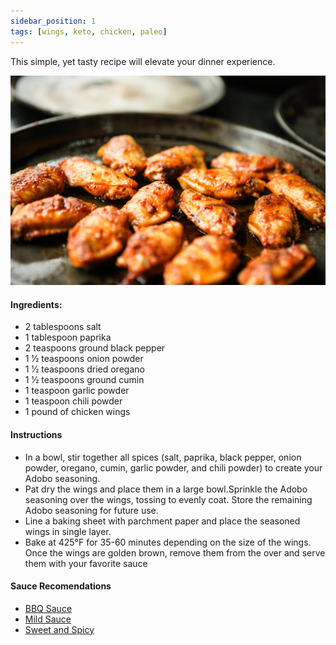 ```yaml
---
sidebar_position: 1
tags: [wings, keto, chicken, paleo]
---
```


This simple, yet tasty recipe will elevate your dinner experience.

![Wings](./img/wings.jpeg)

#### Ingredients:
- 2 tablespoons salt
- 1 tablespoon paprika
- 2 teaspoons ground black pepper
- 1 1⁄2 teaspoons onion powder
- 1 1⁄2 teaspoons dried oregano
- 1 1⁄2 teaspoons ground cumin
- 1 teaspoon garlic powder
- 1 teaspoon chili powder
- 1 pound of chicken wings
#### Instructions
- In a bowl, stir together all spices (salt, paprika, black pepper, onion powder, oregano, cumin, garlic powder, and chili powder) to create your Adobo seasoning.
- Pat dry the wings and place them in a large bowl.Sprinkle the Adobo seasoning over the wings, tossing to evenly coat. Store the remaining Adobo seasoning for future use.
-  Line a baking sheet with parchment paper and place the seasoned wings in  single layer. 
- Bake at 425°F for 35-60 minutes depending on the size of the wings. Once the wings are golden brown, remove them from the over and serve them with your favorite sauce 


#### Sauce Recomendations 
- [BBQ Sauce](https://www.wholefoodsmarket.com/product/primal-kitchen-classic-bbq-sauce-85-oz-b07m9zjcpf)
- [Mild Sauce](https://www.wholefoodsmarket.com/product/noble-made-by-the-new-primal-mild-buffalo-dipping-wing-sauce-12-oz-b07dy4pqm8)
- [Sweet and Spicy](https://www.wholefoodsmarket.com/product/taste-nirvana-sweet-chile-sauce-13-oz-b002tjttdo)